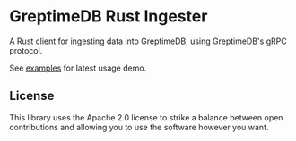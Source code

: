 # GreptimeDB Rust Ingester

A Rust client for ingesting data into GreptimeDB, using GreptimeDB's gRPC
protocol.

See
[examples](https://github.com/GreptimeTeam/greptimedb-ingester-rust/blob/master/examples/ingest.rs)
for latest usage demo.

## License

This library uses the Apache 2.0 license to strike a balance between open
contributions and allowing you to use the software however you want.
